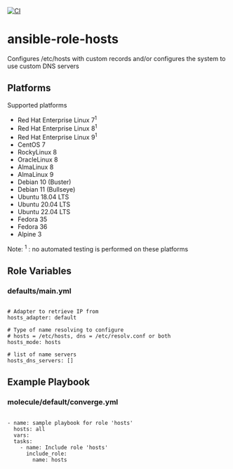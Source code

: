 [![CI](https://github.com/de-it-krachten/ansible-role-hosts/workflows/CI/badge.svg?event=push)](https://github.com/de-it-krachten/ansible-role-hosts/actions?query=workflow%3ACI)


# ansible-role-hosts

Configures /etc/hosts with custom records and/or configures the system to use custom DNS servers


## Platforms

Supported platforms

- Red Hat Enterprise Linux 7<sup>1</sup>
- Red Hat Enterprise Linux 8<sup>1</sup>
- Red Hat Enterprise Linux 9<sup>1</sup>
- CentOS 7
- RockyLinux 8
- OracleLinux 8
- AlmaLinux 8
- AlmaLinux 9
- Debian 10 (Buster)
- Debian 11 (Bullseye)
- Ubuntu 18.04 LTS
- Ubuntu 20.04 LTS
- Ubuntu 22.04 LTS
- Fedora 35
- Fedora 36
- Alpine 3

Note:
<sup>1</sup> : no automated testing is performed on these platforms

## Role Variables
### defaults/main.yml
<pre><code>
# Adapter to retrieve IP from
hosts_adapter: default

# Type of name resolving to configure
# hosts = /etc/hosts, dns = /etc/resolv.conf or both
hosts_mode: hosts

# list of name servers
hosts_dns_servers: []
</pre></code>



## Example Playbook
### molecule/default/converge.yml
<pre><code>
- name: sample playbook for role 'hosts'
  hosts: all
  vars:
  tasks:
    - name: Include role 'hosts'
      include_role:
        name: hosts
</pre></code>
